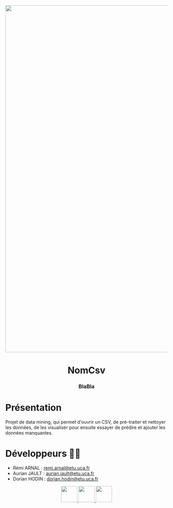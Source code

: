 <div align = center>

<img src="" width="1080" height="">

# **NomCsv** 
### BlaBla
</div>


# Présentation

Projet de data mining, qui permet d'ouvrir un CSV, de pré-traiter et nettoyer les données, de les visualiser pour ensuite essayer de prédire et ajouter les données manquantes.


# Développeurs 🧑‍💻

- Rémi ARNAL : remi.arnal@etu.uca.fr
- Aurian JAULT : aurian.jault@etu.uca.fr
- Dorian HODIN : dorian.hodin@etu.uca.fr



<div align="center">

<a href = "https://codefirst.iut.uca.fr/git/aurian.jault">
<img src="https://codefirst.iut.uca.fr/git/avatars/e617cf1cc0d6e769f4dc33604f04525b?size=870" width="50" >
</a>

<a href = "https://codefirst.iut.uca.fr/git/remi.arnal">
<img src="https://codefirst.iut.uca.fr/git/avatars/c13b7679488b8dcdf7d551b52f579bcd?size=870" width="50" >
</a>

<a href = "https://codefirst.iut.uca.fr/git/dorian.hodin">
<img src="https://codefirst.iut.uca.fr/git/avatars/1987ef0b5b65f4d208cb3250a24b4794?size=870" width="50" >
</a>

</div>
